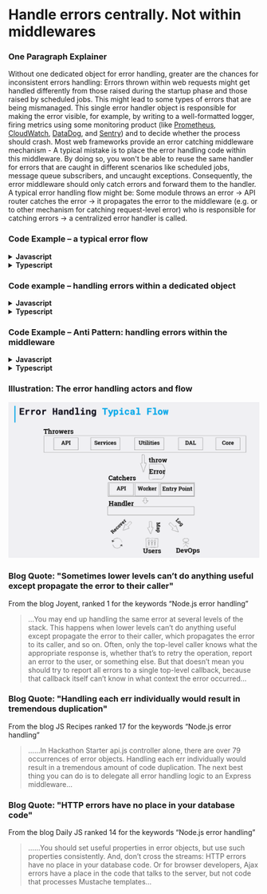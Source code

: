 # Handle errors centrally. Not within middlewares

### One Paragraph Explainer

Without one dedicated object for error handling, greater are the chances for inconsistent errors handling: Errors thrown within web requests might get handled differently from those raised during the startup phase and those raised by scheduled jobs. This might lead to some types of errors that are being mismanaged. This single error handler object is responsible for making the error visible, for example, by writing to a well-formatted logger, firing metrics using some monitoring product (like [Prometheus](https://prometheus.io/), [CloudWatch](https://aws.amazon.com/cloudwatch/), [DataDog](https://www.datadoghq.com/), and [Sentry](https://sentry.io/)) and to decide whether the process should crash. Most web frameworks provide an error catching middleware mechanism - A typical mistake is to place the error handling code within this middleware. By doing so, you won't be able to reuse the same handler for errors that are caught in different scenarios like scheduled jobs, message queue subscribers, and uncaught exceptions. Consequently, the error middleware should only catch errors and forward them to the handler. A typical error handling flow might be: Some module throws an error -> API router catches the error -> it propagates the error to the middleware (e.g. or to other mechanism for catching request-level error) who is responsible for catching errors -> a centralized error handler is called.

### Code Example – a typical error flow

<details>
<summary><strong>Javascript</strong></summary>

```javascript
// DAL layer, we don't handle errors here
DB.addDocument(newCustomer, (error, result) => {
  if (error)
    throw new Error('Great error explanation comes here', other useful parameters)
});

// API route code, we catch both sync and async errors and forward to the middleware
try {
  customerService.addNew(req.body).then((result) => {
    res.status(200).json(result);
  }).catch((error) => {
    next(error)
  });
}
catch (error) {
  next(error);
}

// Error handling middleware, we delegate the handling to the centralized error handler
app.use(async (err, req, res, next) => {
  await errorHandler.handleError(err, res);//The error handler will send a response
});

process.on("uncaughtException", error => {
  errorHandler.handleError(error);
});

process.on("unhandledRejection", (reason) => {
  errorHandler.handleError(reason);
});
```
</details>

<details>
<summary><strong>Typescript</strong></summary>

```typescript
// DAL layer, we don't handle errors here
DB.addDocument(newCustomer, (error: Error, result: Result) => {
  if (error)
    throw new Error('Great error explanation comes here', other useful parameters)
});

// API route code, we catch both sync and async errors and forward to the middleware
try {
  customerService.addNew(req.body).then((result: Result) => {
    res.status(200).json(result);
  }).catch((error: Error) => {
    next(error)
  });
}
catch (error) {
  next(error);
}

// Error handling middleware, we delegate the handling to the centralized error handler
app.use(async (err: Error, req: Request, res: Response, next: NextFunction) => {
await errorHandler.handleError(err, res);
});

process.on("uncaughtException", (error:Error) => {
  errorHandler.handleError(error);
});

process.on("unhandledRejection", (reason) => {
  errorHandler.handleError(reason);
});
```
</details>


### Code example – handling errors within a dedicated object

<details>
<summary><strong>Javascript</strong></summary>

```javascript
module.exports.handler = new errorHandler();

function errorHandler() {
  this.handleError = async (error, responseStream) => {
    await logger.logError(error);
    await fireMonitoringMetric(error);
    await crashIfUntrustedErrorOrSendResponse(error, responseStream);    
  };
}
```
</details>

<details>
<summary><strong>Typescript</strong></summary>

```typescript
class ErrorHandler {
  public async handleError(error: Error, responseStream: Response): Promise<void> {
    await logger.logError(error);
    await fireMonitoringMetric(error);
    await crashIfUntrustedErrorOrSendResponse(error, responseStream);
  };
}

export const handler = new ErrorHandler();
```
</details>


### Code Example – Anti Pattern: handling errors within the middleware

<details>
<summary><strong>Javascript</strong></summary>

```javascript
// middleware handling the error directly, who will handle Cron jobs and testing errors?
app.use((err, req, res, next) => {
  logger.logError(err);
  if (err.severity == errors.high) {
    mailer.sendMail(configuration.adminMail, 'Critical error occured', err);
  }
  if (!err.isOperational) {
    next(err);
  }
});
```
</details>


<details>
<summary><strong>Typescript</strong></summary>

```typescript
// middleware handling the error directly, who will handle Cron jobs and testing errors?
app.use((err: Error, req: Request, res: Response, next: NextFunction) => {
  logger.logError(err);
  if (err.severity == errors.high) {
    mailer.sendMail(configuration.adminMail, 'Critical error occured', err);
  }
  if (!err.isOperational) {
    next(err);
  }
});
```
</details>

 ### Illustration: The error handling actors and flow
![alt text](https://github.com/goldbergyoni/nodebestpractices/blob/master/assets/images/error-handling-flow.png "Error handling flow")


### Blog Quote: "Sometimes lower levels can’t do anything useful except propagate the error to their caller"

From the blog Joyent, ranked 1 for the keywords “Node.js error handling”

> …You may end up handling the same error at several levels of the stack. This happens when lower levels can’t do anything useful except propagate the error to their caller, which propagates the error to its caller, and so on. Often, only the top-level caller knows what the appropriate response is, whether that’s to retry the operation, report an error to the user, or something else. But that doesn’t mean you should try to report all errors to a single top-level callback, because that callback itself can’t know in what context the error occurred…

### Blog Quote: "Handling each err individually would result in tremendous duplication"

From the blog JS Recipes ranked 17 for the keywords “Node.js error handling”

> ……In Hackathon Starter api.js controller alone, there are over 79 occurrences of error objects. Handling each err individually would result in a tremendous amount of code duplication. The next best thing you can do is to delegate all error handling logic to an Express middleware…

### Blog Quote: "HTTP errors have no place in your database code"

From the blog Daily JS ranked 14 for the keywords “Node.js error handling”

> ……You should set useful properties in error objects, but use such properties consistently. And, don’t cross the streams: HTTP errors have no place in your database code. Or for browser developers, Ajax errors have a place in the code that talks to the server, but not code that processes Mustache templates…
